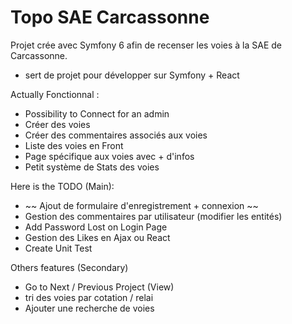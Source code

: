 # Topo SAE Carcassonne

Projet crée avec Symfony 6 afin de recenser les voies à la SAE de Carcassonne.
+ sert de projet pour développer sur Symfony + React

Actually Fonctionnal : 
- Possibility to Connect for an admin
- Créer des voies
- Créer des commentaires associés aux voies
- Liste des voies en Front
- Page spécifique aux voies avec + d'infos
- Petit système de Stats des voies

Here is the TODO (Main): 
- ~~ Ajout de formulaire d'enregistrement + connexion ~~ 
- Gestion des commentaires par utilisateur (modifier les entités)
- Add Password Lost on Login Page
- Gestion des Likes en Ajax ou React
- Create Unit Test


Others features (Secondary)
- Go to Next / Previous Project (View)
- tri des voies par cotation / relai
- Ajouter une recherche de voies
